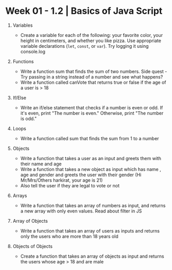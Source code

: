 # Week 01 - 1.2 | Basics of Java Script

1. Variables
    - Create a variable for each of the following: your favorite color, your height in centimeters, and whether you like pizza. Use appropriate variable       declarations (`let`, `const`, or `var`). Try logging it using console.log

2. Functions
    - Write a function sum that finds the sum of two numbers. 
    Side quest - Try passing in a string instead of a number and see what happens?
    - Write a function called canVote that returns true or false if the age of a user is > 18

3. If/Else
    - Write an if/else statement that checks if a number is even or odd. If it's even, print "The number is even." Otherwise, print "The number is odd."

4. Loops
    - Write a function called sum that finds the sum from 1 to a number

5. Objects
    - Write a function that takes a user as an input and greets them with their name and age
    - Write a function that takes a new object as input which has name , age  and gender and greets the user with their gender (Hi Mr/Mrs/Others harkirat, your age is 21)
    - Also tell the user if they are legal to vote or not

6. Arrays
    - Write a function that takes an array of numbers as input, and returns a new array with only even values. Read about filter in JS

7. Array of Objects
    - Write a function that takes an array of users as inputs and returns only the users who are more than 18 years old

8. Objects of Objects
    - Create a function that takes an array of objects as input and returns the users whose age > 18 and are male
